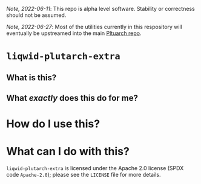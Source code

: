 _Note, 2022-06-11_: This repo is alpha level software. Stability or correctness should not be assumed.

_Note, 2022-06-27_: Most of the utilities currently in this respository will eventually be upstreamed into the main [Pltuarch repo](https://github.com/Plutonomicon/plutarch-plutus).

# `liqwid-plutarch-extra`

## What is this?

## What _exactly_ does this do for me?

# How do I use this?

# What can I do with this?

`liqwid-plutarch-extra` is licensed under the Apache 2.0 license (SPDX code
`Apache-2.0`); please see the `LICENSE` file for more details.
